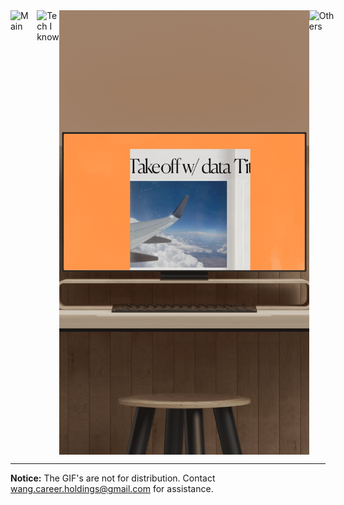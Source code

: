 <div style="display:flex;">
  <img src="https://github.com/TopoChigga/profile/blob/main/myFile12-5-2023_22523_PM.gif" alt="Main" width="400" style="margin-right:10px;"/>
  <img src="https://github.com/TopoChigga/profile/blob/main/myFile12-5-2023_32148_PM.gif" alt="Tech I know" width="400"/>
  <img src="https://github.com/TopoChigga/profile/blob/main/page0.JPG" alt="Takeoff with data" width="400"/>
  <img src="https://github.com/TopoChigga/profile/blob/main/myFile12-5-2023_25539_PM.gif" alt="Others" width="400"/>
</div>

---

**Notice:** The GIF's are not for distribution. Contact wang.career.holdings@gmail.com for assistance.
